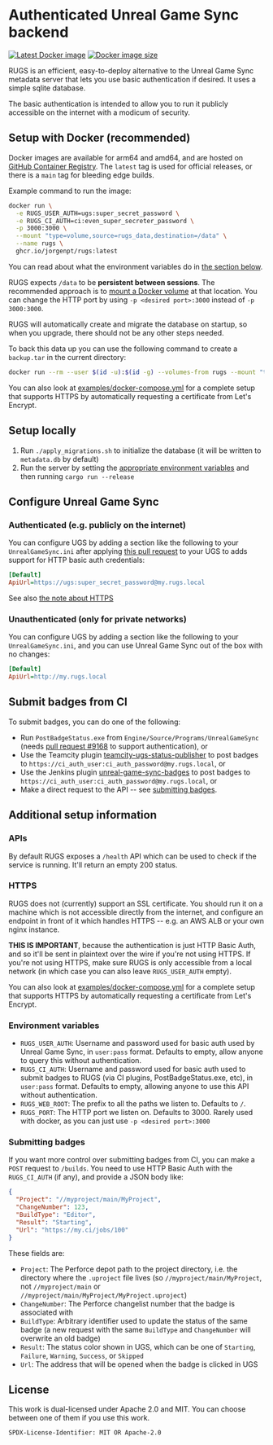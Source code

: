 # Authenticated Unreal Game Sync backend

[![Latest Docker image][badge-latest]][container-registry]
[![Docker image size][badge-size]][container-registry]

RUGS is an efficient, easy-to-deploy alternative to the Unreal Game Sync
metadata server that lets you use basic authentication if desired. It uses a
simple sqlite database.

The basic authentication is intended to allow you to run it publicly accessible
on the internet with a modicum of security.

## Setup with Docker (recommended)

Docker images are available for arm64 and amd64, and are hosted on [GitHub
Container Registry][container-registry]. The `latest` tag is used for official
releases, or there is a `main` tag for bleeding edge builds.

Example command to run the image:

```sh
docker run \
  -e RUGS_USER_AUTH=ugs:super_secret_password \
  -e RUGS_CI_AUTH=ci:even_super_secreter_password \
  -p 3000:3000 \
  --mount "type=volume,source=rugs_data,destination=/data" \
  --name rugs \
  ghcr.io/jorgenpt/rugs:latest
```

You can read about what the environment variables do in [the section
below](#environment-variables).

RUGS expects `/data` to be **persistent between sessions**. The recommended
approach is to [mount a Docker volume](https://docs.docker.com/storage/volumes/)
at that location. You can change the HTTP port by using `-p <desired
port>:3000` instead of `-p 3000:3000`.

RUGS will automatically create and migrate the database on startup, so when you
upgrade, there should not be any other steps needed.

To back this data up you can use the following command to create a `backup.tar`
in the current directory:

```sh
docker run --rm --user $(id -u):$(id -g) --volumes-from rugs --mount "type=bind,src=$(pwd),dst=/backup" debian:stable-slim tar cvf /backup/backup.tar /data
```

You can also look at [examples/docker-compose.yml](/examples/docker-compose.yml)
for a complete setup that supports HTTPS by automatically requesting a
certificate from Let's Encrypt.

## Setup locally

1. Run `./apply_migrations.sh` to initialize the database (it will be written to
   `metadata.db` by default)
1. Run the server by setting the [appropriate environment
   variables](#environment-variables) and then running `cargo run --release`

## Configure Unreal Game Sync

### Authenticated (e.g. publicly on the internet)

You can configure UGS by adding a section like the following to your
`UnrealGameSync.ini` after applying [this pull request][ugs-pull] to your UGS to
adds support for HTTP basic auth credentials:

```ini
[Default]
ApiUrl=https://ugs:super_secret_password@my.rugs.local
```

See also [the note about HTTPS](#https)

### Unauthenticated (only for private networks)

You can configure UGS by adding a section like the following to your
`UnrealGameSync.ini`, and you can use Unreal Game Sync out of the box with no
changes:

```ini
[Default]
ApiUrl=http://my.rugs.local
```

## Submit badges from CI

To submit badges, you can do one of the following:

- Run `PostBadgeStatus.exe` from `Engine/Source/Programs/UnrealGameSync` (needs
  [pull request #9168][ugs-pull] to support authentication), or
- Use the Teamcity plugin
  [teamcity-ugs-status-publisher](https://github.com/jorgenpt/teamcity-ugs-status-publisher)
  to post badges to `https://ci_auth_user:ci_auth_password@my.rugs.local`, or
- Use the Jenkins plugin
  [unreal-game-sync-badges](https://github.com/jorgenpt/unreal-game-sync-badges-plugin)
  to post badges to `https://ci_auth_user:ci_auth_password@my.rugs.local`, or
- Make a direct request to the API -- see [submitting badges](#submitting-badges).

## Additional setup information

### APIs

By default RUGS exposes a `/health` API which can be used to check if the
service is running. It'll return an empty 200 status.

### HTTPS

RUGS does not (currently) support an SSL certificate. You should run it on a
machine which is not accessible directly from the internet, and configure an
endpoint in front of it which handles HTTPS -- e.g. an AWS ALB or your own nginx
instance.

**THIS IS IMPORTANT**, because the authentication is just HTTP Basic
Auth, and so it'll be sent in plaintext over the wire if you're not using HTTPS.
If you're not using HTTPS, make sure RUGS is only accessible from a local
network (in which case you can also leave `RUGS_USER_AUTH` empty).

You can also look at [examples/docker-compose.yml](/examples/docker-compose.yml)
for a complete setup that supports HTTPS by automatically requesting a
certificate from Let's Encrypt.

### Environment variables

- `RUGS_USER_AUTH`: Username and password used for basic auth used by Unreal
  Game Sync, in `user:pass` format. Defaults to empty, allow anyone to query
  this without authentication.
- `RUGS_CI_AUTH`: Username and password used for basic auth used to submit
  badges to RUGS (via CI plugins, PostBadgeStatus.exe, etc), in `user:pass`
  format. Defaults to empty, allowing anyone to use this API without
  authentication.
- `RUGS_WEB_ROOT`: The prefix to all the paths we listen to. Defaults to `/`.
- `RUGS_PORT`: The HTTP port we listen on. Defaults to 3000. Rarely used with
  docker, as you can just use `-p <desired port>:3000`

### Submitting badges

If you want more control over submitting badges from CI, you can make a `POST`
request to `/builds`. You need to use HTTP Basic Auth with the `RUGS_CI_AUTH`
(if any), and provide a JSON body like:

```json
{
  "Project": "//myproject/main/MyProject",
  "ChangeNumber": 123,
  "BuildType": "Editor",
  "Result": "Starting",
  "Url": "https://my.ci/jobs/100"
}
```

These fields are:

- `Project`: The Perforce depot path to the project directory, i.e. the
  directory where the `.uproject` file lives (so `//myproject/main/MyProject`,
  not `//myproject/main` or `//myproject/main/MyProject/MyProject.uproject`)
- `ChangeNumber`: The Perforce changelist number that the badge is associated
  with
- `BuildType`: Arbitrary identifier used to update the status of the same badge
  (a new request with the same `BuildType` and `ChangeNumber` will overwrite an
  old badge)
- `Result`: The status color shown in UGS, which can be one of `Starting`,
  `Failure`, `Warning`, `Success`, or `Skipped`
- `Url`: The address that will be opened when the badge is clicked in UGS

## License

This work is dual-licensed under Apache 2.0 and MIT.
You can choose between one of them if you use this work.

`SPDX-License-Identifier: MIT OR Apache-2.0`

[ugs-pull]: https://github.com/EpicGames/UnrealEngine/pull/9168
[container-registry]: https://github.com/jorgenpt/rugs/pkgs/container/rugs
[badge-latest]: https://ghcr-badge.egpl.dev/jorgenpt/rugs/latest_tag?trim=major&label=latest&ignore=latest,main,docker
[badge-size]: https://ghcr-badge.egpl.dev/jorgenpt/rugs/size?trim=major&ignore=latest,main,docker
